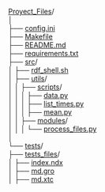 [Proyect_Files](https://github.com/tnavarrofebre/ShellsPathwayMD)/  
│  
├── [config.ini](https://github.com/tnavarrofebre/ShellsPathwayMD/blob/main/config.ini)  
├── [Makefile](https://github.com/tnavarrofebre/ShellsPathwayMD/blob/main/Makefile)  
├── [README.md](https://github.com/tnavarrofebre/ShellsPathwayMD/blob/main/README.md)  
├── [requirements.txt](https://github.com/tnavarrofebre/ShellsPathwayMD/blob/main/requirements.txt)  
├── [src](https://github.com/tnavarrofebre/ShellsPathwayMD/tree/main/src)/  
│   ├── [rdf_shell.sh](https://github.com/tnavarrofebre/ShellsPathwayMD/blob/main/src/rdf_shell.sh)  
│   ├── [utils](https://github.com/tnavarrofebre/ShellsPathwayMD/tree/main/src/utils)/  
│   │   ├── [scripts](https://github.com/tnavarrofebre/ShellsPathwayMD/tree/main/src/utils/scripts)/  
│   │   │   ├── [data.py](https://github.com/tnavarrofebre/ShellsPathwayMD/blob/main/src/utils/scripts/data.py)  
│   │   │   ├── [list_times.py](https://github.com/tnavarrofebre/ShellsPathwayMD/blob/main/src/utils/scripts/list_times.py)  
│   │   │   ├── [mean.py](https://github.com/tnavarrofebre/ShellsPathwayMD/blob/main/src/utils/scripts/mean.py)  
│   │   ├── [modules](https://github.com/tnavarrofebre/ShellsPathwayMD/tree/main/src/utils/modules)/  
│   │   │   └── [process_files.py](https://github.com/tnavarrofebre/ShellsPathwayMD/blob/main/src/utils/modules/process_files.py)  
│  
└── [tests](https://github.com/tnavarrofebre/ShellsPathwayMD/tree/main/tests)/  
    ├── [tests_files](https://github.com/tnavarrofebre/ShellsPathwayMD/tree/main/tests/tests_files)/  
    │   ├── [index.ndx](https://github.com/tnavarrofebre/ShellsPathwayMD/blob/main/tests/tests_files/index.ndx)  
    │   ├── [md.gro](https://github.com/tnavarrofebre/ShellsPathwayMD/blob/main/tests/tests_files/md.gro)  
    │   ├── [md.xtc](http://redi.exactas.unlpam.edu.ar/xmlui/handle/2013/388)   

